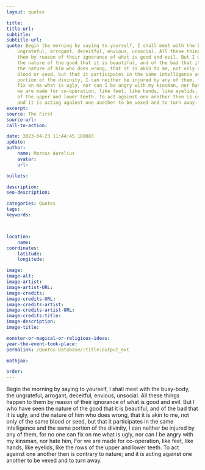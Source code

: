 ```yaml
---
layout: quotes

title:
title-url:
subtitle:
subtitle-url:
quote: Begin the morning by saying to yourself, I shall meet with the busy-body, the
    ungrateful, arrogant, deceitful, envious, unsocial. All these things happen to
    them by reason of their ignorance of what is good and evil. But I who have seen
    the nature of the good that it is beautiful, and of the bad that it is ugly, and
    the nature of him who does wrong, that it is akin to me, not only of the same
    blood or seed, but that it participates in the same intelligence and the same
    portion of the divinity, I can neither be injured by any of them, for no one can
    fix on me what is ugly, nor can I be angry with my kinsman, nor hate him, For
    we are made for co-operation, like feet, like hands, like eyelids, like the rows
    of the upper and lower teeth. To act against one another then is contrary to nature;
    and it is acting against one another to be vexed and to turn away.
excerpt:
source: The First
source-url:
call-to-action:

date: 2023-04-23 11:44:45.180083
update:
author:
    name: Marcus Aurelius
    avatar:
    url:

bullets:

description:
seo-description:

categories: Quotes
tags:
keywords:



location:
    name:
coordinates:
    latitude:
    longitude:

image:
image-alt:
image-artist:
image-artist-URL:
image-credits:
image-credits-URL:
image-credits-artist:
image-credits-artist-URL:
image-credits-title:
image-description:
image-title:

monster-or-magical-or-religious-ideas:
year-the-event-took-place:
permalink: /Quotes-Database/:title:output_ext

mathjax:

order:
---
```

Begin the morning by saying to yourself, I shall meet with the busy-body, the ungrateful, arrogant, deceitful, envious, unsocial. All these things happen to them by reason of their ignorance of what is good and evil. But I who have seen the nature of the good that it is beautiful, and of the bad that it is ugly, and the nature of him who does wrong, that it is akin to me, not only of the same blood or seed, but that it participates in the same intelligence and the same portion of the divinity, I can neither be injured by any of them, for no one can fix on me what is ugly, nor can I be angry with my kinsman, nor hate him, For we are made for co-operation, like feet, like hands, like eyelids, like the rows of the upper and lower teeth. To act against one another then is contrary to nature; and it is acting against one another to be vexed and to turn away.